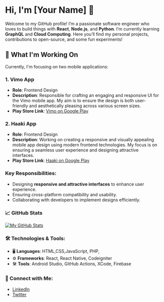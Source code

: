 # Hi, I'm [Your Name] 👋

Welcome to my GitHub profile! I’m a passionate software engineer who loves to build things with **React**, **Node.js**, and **Python**. I’m currently learning **GraphQL** and **Cloud Computing**. Here you’ll find my personal projects, contributions to open-source, and some fun experiments!

## 🚀 What I'm Working On

Currently, I'm focusing on two mobile applications:

### 1. **Vimo App**  
- **Role**: Frontend Design  
- **Description**: Responsible for crafting an engaging and responsive UI for the Vimo mobile app. My aim is to ensure the design is both user-friendly and aesthetically pleasing across various screen sizes.
- **Play Store Link**: [Vimo on Google Play](https://play.google.com/store/apps/details?id=com.vimolive.vimo&hl=en)


### 2. **Haaki App**  
- **Role**: Frontend Design  
- **Description**: Working on creating a responsive and visually appealing mobile app design using modern frontend technologies. My focus is on ensuring a seamless user experience and designing attractive interfaces.
- **Play Store Link**: [Haaki on Google Play](https://play.google.com/store/apps/details?id=com.dcom.haaki&hl=en)


### Key Responsibilities:
- Designing **responsive and attractive interfaces** to enhance user experience.
- Ensuring cross-platform compatibility and usability.
- Collaborating with developers to implement designs efficiently.

### 📈 GitHub Stats
[![My GitHub Stats](https://github-readme-stats.vercel.app/api?username=yourusername)](https://github.com/anuraghazra/github-readme-stats)

### 🛠️ Technologies & Tools:
- 🖥️ **Languages**:  HTML,CSS,JavaScript, PHP,
- ⚙️ **Frameworks**: React, React Native, Codeigniter
- 🛠️ **Tools**: Android Studio, GitHub Actions, XCode, Firebase

### 🔗 Connect with Me:
- [LinkedIn](https://www.linkedin.com/in/asif-badeghar-05346118a/)
- [Twitter](https://x.com/asifahm65)
